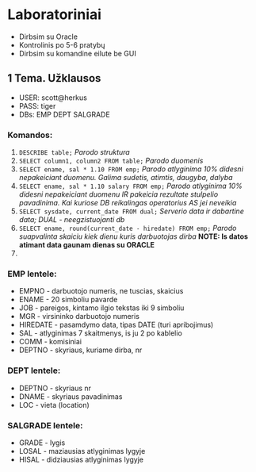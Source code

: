 # Laboratoriniai
- Dirbsim su Oracle
- Kontrolinis po 5-6 pratybų
- Dirbsim su komandine eilute be GUI

## 1 Tema. Užklausos
- USER: scott@herkus
- PASS: tiger
- DBs: EMP DEPT SALGRADE

### Komandos:
1. <code>DESCRIBE table;</code> *Parodo struktura*
2. <code>SELECT column1, column2 FROM table;</code> *Parodo duomenis*
3. <code>SELECT ename, sal \* 1.10 FROM emp;</code> *Parodo atlyginima 10% didesni nepakeiciant duomenu. Galima sudetis, atimtis, daugyba, dalyba*
3. <code>SELECT ename, sal \* 1.10 salary FROM emp;</code> *Parodo atlyginima 10% didesni nepakeiciant duomenu IR pakeicia rezultate stulpelio pavadinima. Kai kuriose DB reikalingas operatorius AS jei neveikia*
4. <code>SELECT sysdate, current_date FROM dual;</code> *Serverio data ir dabartine data; DUAL - neegzistuojanti db*
4. <code>SELECT ename, round(current_date - hiredate) FROM emp;</code> *Parodo suapvalinta skaiciu kiek dienu kuris darbuotojas dirba* **NOTE: Is datos atimant data gaunam dienas su ORACLE**
5. 

### EMP lentele:
- EMPNO - darbuotojo numeris, ne tuscias, skaicius
- ENAME - 20 simboliu pavarde
- JOB - pareigos, kintamo ilgio tekstas iki 9 simboliu
- MGR - virsininko darbuotojo numeris
- HIREDATE - pasamdymo data, tipas DATE (turi apribojimus)
- SAL - atlyginimas 7 skaitmenys, is ju 2 po kablelio
- COMM - komisiniai
- DEPTNO - skyriaus, kuriame dirba, nr

### DEPT lentele:
- DEPTNO - skyriaus nr
- DNAME - skyriaus pavadinimas
- LOC - vieta (location)

### SALGRADE lentele:
- GRADE - lygis
- LOSAL - maziausias atlyginimas lygyje
- HISAL - didziausias atlyginimas lygyje
